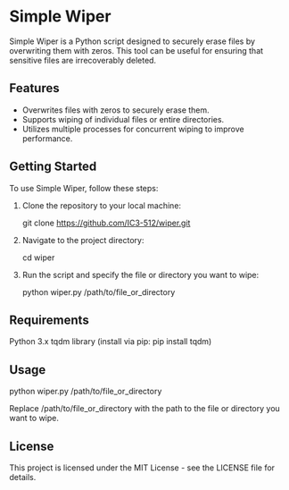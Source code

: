 # Simple Wiper

Simple Wiper is a Python script designed to securely erase files by overwriting them with zeros. This tool can be useful for ensuring that sensitive files are irrecoverably deleted.

## Features

- Overwrites files with zeros to securely erase them.
- Supports wiping of individual files or entire directories.
- Utilizes multiple processes for concurrent wiping to improve performance.

## Getting Started

To use Simple Wiper, follow these steps:

1. Clone the repository to your local machine:
   
	git clone https://github.com/IC3-512/wiper.git

2. Navigate to the project directory:

	cd wiper

3. Run the script and specify the file or directory you want to wipe:

	python wiper.py /path/to/file_or_directory



## Requirements

Python 3.x
tqdm library (install via pip: pip install tqdm)

## Usage

python wiper.py /path/to/file_or_directory

Replace /path/to/file_or_directory with the path to the file or directory you want to wipe.

## License

This project is licensed under the MIT License - see the LICENSE file for details.
